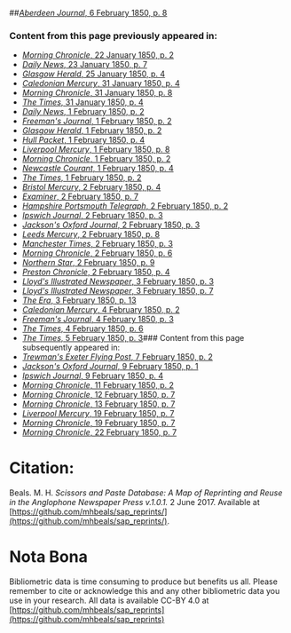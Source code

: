 ##[*Aberdeen Journal*, 6 February 1850, p. 8](https://mhbeals.github.io/sap_html/Aberdeen-Journal/Aberdeen-Journal-6-February-1850-p-8)

### Content from this page previously appeared in:
+ [*Morning Chronicle*, 22 January 1850, p. 2](https://mhbeals.github.io/sap_html/Morning-Chronicle/Morning-Chronicle-22-January-1850-p-2)
+ [*Daily News*, 23 January 1850, p. 7](https://mhbeals.github.io/sap_html/Daily-News/Daily-News-23-January-1850-p-7)
+ [*Glasgow Herald*, 25 January 1850, p. 4](https://mhbeals.github.io/sap_html/Glasgow-Herald/Glasgow-Herald-25-January-1850-p-4)
+ [*Caledonian Mercury*, 31 January 1850, p. 4](https://mhbeals.github.io/sap_html/Caledonian-Mercury/Caledonian-Mercury-31-January-1850-p-4)
+ [*Morning Chronicle*, 31 January 1850, p. 8](https://mhbeals.github.io/sap_html/Morning-Chronicle/Morning-Chronicle-31-January-1850-p-8)
+ [*The Times*, 31 January 1850, p. 4](https://mhbeals.github.io/sap_html/The-Times/The-Times-31-January-1850-p-4)
+ [*Daily News*, 1 February 1850, p. 2](https://mhbeals.github.io/sap_html/Daily-News/Daily-News-1-February-1850-p-2)
+ [*Freeman's Journal*, 1 February 1850, p. 2](https://mhbeals.github.io/sap_html/Freeman's-Journal/Freeman's-Journal-1-February-1850-p-2)
+ [*Glasgow Herald*, 1 February 1850, p. 2](https://mhbeals.github.io/sap_html/Glasgow-Herald/Glasgow-Herald-1-February-1850-p-2)
+ [*Hull Packet*, 1 February 1850, p. 4](https://mhbeals.github.io/sap_html/Hull-Packet/Hull-Packet-1-February-1850-p-4)
+ [*Liverpool Mercury*, 1 February 1850, p. 8](https://mhbeals.github.io/sap_html/Liverpool-Mercury/Liverpool-Mercury-1-February-1850-p-8)
+ [*Morning Chronicle*, 1 February 1850, p. 2](https://mhbeals.github.io/sap_html/Morning-Chronicle/Morning-Chronicle-1-February-1850-p-2)
+ [*Newcastle Courant*, 1 February 1850, p. 4](https://mhbeals.github.io/sap_html/Newcastle-Courant/Newcastle-Courant-1-February-1850-p-4)
+ [*The Times*, 1 February 1850, p. 2](https://mhbeals.github.io/sap_html/The-Times/The-Times-1-February-1850-p-2)
+ [*Bristol Mercury*, 2 February 1850, p. 4](https://mhbeals.github.io/sap_html/Bristol-Mercury/Bristol-Mercury-2-February-1850-p-4)
+ [*Examiner*, 2 February 1850, p. 7](https://mhbeals.github.io/sap_html/Examiner/Examiner-2-February-1850-p-7)
+ [*Hampshire Portsmouth Telegraph*, 2 February 1850, p. 2](https://mhbeals.github.io/sap_html/Hampshire-Portsmouth-Telegraph/Hampshire-Portsmouth-Telegraph-2-February-1850-p-2)
+ [*Ipswich Journal*, 2 February 1850, p. 3](https://mhbeals.github.io/sap_html/Ipswich-Journal/Ipswich-Journal-2-February-1850-p-3)
+ [*Jackson's Oxford Journal*, 2 February 1850, p. 3](https://mhbeals.github.io/sap_html/Jackson's-Oxford-Journal/Jackson's-Oxford-Journal-2-February-1850-p-3)
+ [*Leeds Mercury*, 2 February 1850, p. 8](https://mhbeals.github.io/sap_html/Leeds-Mercury/Leeds-Mercury-2-February-1850-p-8)
+ [*Manchester Times*, 2 February 1850, p. 3](https://mhbeals.github.io/sap_html/Manchester-Times/Manchester-Times-2-February-1850-p-3)
+ [*Morning Chronicle*, 2 February 1850, p. 6](https://mhbeals.github.io/sap_html/Morning-Chronicle/Morning-Chronicle-2-February-1850-p-6)
+ [*Northern Star*, 2 February 1850, p. 9](https://mhbeals.github.io/sap_html/Northern-Star/Northern-Star-2-February-1850-p-9)
+ [*Preston Chronicle*, 2 February 1850, p. 4](https://mhbeals.github.io/sap_html/Preston-Chronicle/Preston-Chronicle-2-February-1850-p-4)
+ [*Lloyd's Illustrated Newspaper*, 3 February 1850, p. 3](https://mhbeals.github.io/sap_html/Lloyd's-Illustrated-Newspaper/Lloyd's-Illustrated-Newspaper-3-February-1850-p-3)
+ [*Lloyd's Illustrated Newspaper*, 3 February 1850, p. 7](https://mhbeals.github.io/sap_html/Lloyd's-Illustrated-Newspaper/Lloyd's-Illustrated-Newspaper-3-February-1850-p-7)
+ [*The Era*, 3 February 1850, p. 13](https://mhbeals.github.io/sap_html/The-Era/The-Era-3-February-1850-p-13)
+ [*Caledonian Mercury*, 4 February 1850, p. 2](https://mhbeals.github.io/sap_html/Caledonian-Mercury/Caledonian-Mercury-4-February-1850-p-2)
+ [*Freeman's Journal*, 4 February 1850, p. 3](https://mhbeals.github.io/sap_html/Freeman's-Journal/Freeman's-Journal-4-February-1850-p-3)
+ [*The Times*, 4 February 1850, p. 6](https://mhbeals.github.io/sap_html/The-Times/The-Times-4-February-1850-p-6)
+ [*The Times*, 5 February 1850, p. 3](https://mhbeals.github.io/sap_html/The-Times/The-Times-5-February-1850-p-3)### Content from this page subsequently appeared in:
+ [*Trewman's Exeter Flying Post*, 7 February 1850, p. 2](https://mhbeals.github.io/sap_html/Trewman's-Exeter-Flying-Post/Trewman's-Exeter-Flying-Post-7-February-1850-p-2)
+ [*Jackson's Oxford Journal*, 9 February 1850, p. 1](https://mhbeals.github.io/sap_html/Jackson's-Oxford-Journal/Jackson's-Oxford-Journal-9-February-1850-p-1)
+ [*Ipswich Journal*, 9 February 1850, p. 4](https://mhbeals.github.io/sap_html/Ipswich-Journal/Ipswich-Journal-9-February-1850-p-4)
+ [*Morning Chronicle*, 11 February 1850, p. 2](https://mhbeals.github.io/sap_html/Morning-Chronicle/Morning-Chronicle-11-February-1850-p-2)
+ [*Morning Chronicle*, 12 February 1850, p. 7](https://mhbeals.github.io/sap_html/Morning-Chronicle/Morning-Chronicle-12-February-1850-p-7)
+ [*Morning Chronicle*, 13 February 1850, p. 7](https://mhbeals.github.io/sap_html/Morning-Chronicle/Morning-Chronicle-13-February-1850-p-7)
+ [*Liverpool Mercury*, 19 February 1850, p. 7](https://mhbeals.github.io/sap_html/Liverpool-Mercury/Liverpool-Mercury-19-February-1850-p-7)
+ [*Morning Chronicle*, 19 February 1850, p. 7](https://mhbeals.github.io/sap_html/Morning-Chronicle/Morning-Chronicle-19-February-1850-p-7)
+ [*Morning Chronicle*, 22 February 1850, p. 7](https://mhbeals.github.io/sap_html/Morning-Chronicle/Morning-Chronicle-22-February-1850-p-7)
                    
# Citation: 

Beals. M. H. *Scissors and Paste Database: A Map of Reprinting and Reuse in the Anglophone Newspaper Press v.1.0.1.* 2 June 2017. Available at [https://github.com/mhbeals/sap_reprints/](https://github.com/mhbeals/sap_reprints/). 
                    
# Nota Bona

Bibliometric data is time consuming to produce but benefits us all. Please remember to cite or acknowledge this and any other bibliometric data you use in your research. All data is available CC-BY 4.0 at [https://github.com/mhbeals/sap_reprints](https://github.com/mhbeals/sap_reprints)